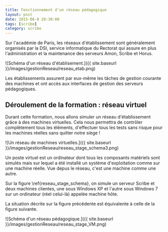 ```yaml
---
title: Fonctionnement d'un réseau pédagogique
layout: post
date: 2015-06-8 20:30:00
tags: [scribe]
category: scribe
---
```


Sur l'académie de Paris, les réseaux d'établissement sont généralement organisés
par la DSI, service informatique du Rectorat qui assure en plus l'administration
et la maintenance des serveurs Amon, Scribe et Horus.

![Schéma d'un réseau d'établisement.]({{ site.baseurl }}/images/gestionReseau/reseau_etab.png)

Les établissements assurent par eux-même les tâches de gestion courante des
machines et ont accès aux interfaces de gestion des serveurs pédagogiques.

## Déroulement de la formation : réseau virtuel

Durant cette formation, nous allons simuler un réseau d'établissement grâce à
des machines virtuelles. Cela nous permettra de contrôler complètement tous les
éléments, d'effectuer tous les tests sans risque pour les machines réelles sans
quitter notre siège !

![Un réseau de machines virtuelles.]({{ site.baseurl }}/images/gestionReseau/reseau_stage_schema3.png)

Un poste virtuel est un ordinateur dont tous les composants matériels sont
simulés mais sur lequel a été installé un système d'exploitation comme sur une
machine réelle. Vue depus le réseau, c'est une machine comme une autre.

Sur la figure \ref{reseau_stage_schema}, on simule un serveur Scribe et deux
machines clientes, une sous Windows XP et l'autre sous Windows 7 sur un
ordinateur (réel celui-là) appelée machine hôte.

La situation décrite sur la figure précédente est équivalente à
celle de la figure suivante.

![Schéma d'un réseau pédagogique.]({{ site.baseurl }}/images/gestionReseau/reseau_stage_VM.png)

